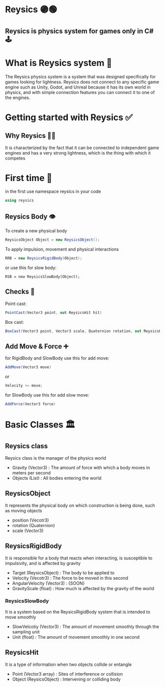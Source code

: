 # Reysics 🟣🟢
## Reysics is physics system for games only in C#🕹️

# What is Reysics system 🔣
The Reysics physics system is a system that was designed specifically for games looking for lightness. Reysics does not connect to any specific game engine such as Unity, Godot, and Unreal because it has its own world in physics, and with simple connection features you can connect it to one of the engines.

# Getting started with Reysics ✅

## Why Reysics 🤷‍♂️
It is characterized by the fact that it can be connected to independent game engines and has a very strong lightness, which is the thing with which it competes

# First time 🥇
in the first use namespace reysics in your code
```cs
using reysics
```
## Reysics Body 👁️
To create a new physical body
```cs
ReysicsObject Object = new ReysicsObject();
```
To apply impulsion, movement and physical interactions
```cs
RRB = new ReysicsRigidBody(Object);
```
or use this for slow body:
```
RSB = new ReysicsSlowBody(Object);
```
## Checks 🏁
Point cast:
```cs
PointCast(Vector3 point, out ReysicsHit hit)
```
Box cast:
```cs
BoxCast(Vector3 point, Vector3 scale, Quaternion rotation, out ReysicsHit hit)
```
## Add Move & Force ➕
for RigidBody and SlowBody use this for add move:
```cs
AddMove(Vector3 move)
```
or 
```cs
Velocity += move;
```
for SlowBody use this for add slow move:
```cs
AddForce(Vector3 force)
```
# Basic Classes 🏛️
## Reysics class
Reysics class is the manager of the physics world
- Gravity (Vector3) : The amount of force with which a body moves in meters per second
- Objects (List<ReysicsObject>) : All bodies entering the world

## ReysicsObject
It represents the physical body on which construction is being done, such as moving objects
- position (Vecotr3)
- rotation (Quaternion)
- scale (Vector3)

## ReysicsRigidBody
It is responsible for a body that reacts when interacting, is susceptible to impulsivity, and is affected by gravity
- Target (ReysicsObject) : The body to be applied to
- Velocity (Vecotr3) : The force to be moved in this second
- AngularVelocity (Vector3) : {SOON}
- GravityScale (float) : How much is affected by the gravity of the world

### ReysicsSlowBody
It is a system based on the ReysicsRigidBody system that is intended to move smoothly
- SlowVelcotiy (Vector3) : The amount of movement smoothly through the sampling unit
- Unit (float) : The amount of movement smoothly in one second

## ReysicsHit
It is a type of information when two objects collide or entangle
- Point (Vector3 array) : Sites of interference or collision
- Object (ReysicsObject) : Intervening or colliding body
